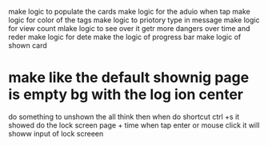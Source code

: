 make logic to populate the cards
make logic for the aduio when tap
make logic for color of the tags
make logic to priotory type in message
make logic for view count
mlake logic to see over it getr more dangers over time and reder
make logic for dete
make the logic of progress bar
make logic of shown card
# make like the default shownig page is empty bg with the log ion center
do something to unshown the all think then when do shortcut ctrl +s it showed
do the lock screen page + time when tap enter or mouse click it will showw input of lock screeen